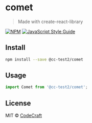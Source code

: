 # comet

> Made with create-react-library

[![NPM](https://img.shields.io/npm/v/@cc-test2/comet.svg)](https://www.npmjs.com/package/@cc-test2/comet) [![JavaScript Style Guide](https://img.shields.io/badge/code_style-standard-brightgreen.svg)](https://standardjs.com)

## Install

```bash
npm install --save @cc-test2/comet
```

## Usage

```jsx
import Comet from '@cc-test2/comet';
```

## License

MIT © [CodeCraft](https://github.com/CodeCraft)
